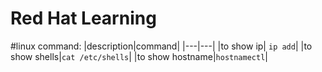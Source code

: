 # Red Hat Learning

#linux command:
|description|command|
|---|---|
|to show ip| `ip add`|
|to show shells|```cat /etc/shells```|
|to show hostname|```hostnamectl```|
